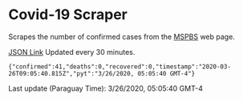 # Covid-19 Scraper

Scrapes the number of confirmed cases from the [MSPBS](https://www.mspbs.gov.py/covid-19.php) web page.

[JSON Link](https://jmayalag.github.io/covid19-scrape/cases.json)
Updated every 30 minutes.
```
{"confirmed":41,"deaths":0,"recovered":0,"timestamp":"2020-03-26T09:05:40.815Z","pyt":"3/26/2020, 05:05:40 GMT-4"}
```
Last update (Paraguay Time): 3/26/2020, 05:05:40 GMT-4